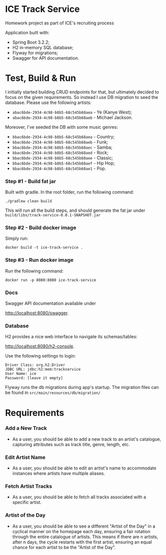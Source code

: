 # ICE Track Service
Homework project as part of ICE's recruiting process

Application built with:
- Spring Boot 3.2.2;
- H2 in-memory SQL database;
- Flyway for migrations;
- Swagger for API documentation.


# Test, Build & Run

I initially started building CRUD endpoints for that, but ultimately
decided to focus on the given requirements. 
So instead I use DB migration to seed the database. Please use the following artists:

- `abac6bde-2934-4c98-b8b5-68c545b68aea` - Ye (Kanye West);
- `abac6bde-2934-4c98-b8b5-68c545b68aeb` - Michael Jackson.

Moreover, I've seeded the DB with some music genres:

- `bbac6bde-2934-4c98-b8b5-68c545b68aea` - Country;
- `bbac6bde-2934-4c98-b8b5-68c545b68aeb` - Funk;
- `bbac6bde-2934-4c98-b8b5-68c545b68aec` - Samba;
- `bbac6bde-2934-4c98-b8b5-68c545b68aed` - Rock;
- `bbac6bde-2934-4c98-b8b5-68c545b68aee` - Classic;
- `bbac6bde-2934-4c98-b8b5-68c545b68aef` - Hip Hop;
- `bbac6bde-2934-4c98-b8b5-68c545b68ae1` - Pop.

### Step #1 - Build fat jar
Built with gradle. In the root folder, run the following command:

`./gradlew clean build`

This will run all the build steps, and should generate the fat jar under `build/libs/track-service-0.0.1-SNAPSHOT.jar`

### Step #2 - Build docker image
Simply run:

`docker build -t ice-track-service .`

### Step #3 - Run docker image

Run the following command:

`docker run -p 8080:8080 ice-track-service`

### Docs

Swagger API documentation available under

[http://localhost:8080/swagger](http://localhost:8080/swagger).

### Database

H2 provides a nice web interface to navigate its schemas/tables: 

[http://localhost:8080/h2-console](http://localhost:8080/h2-console).

Use the following settings to login:
```
Driver Class: org.h2.Driver
JDBC URL: jdbc:h2:mem:trackservice
User Name: ice
Password: [leave it empty]
```

Flyway runs the db migrations during app's startup.
The migration files can be found in `src/main/resources/db/migration/`


# Requirements

### Add a New Track
- As a user, you should be able to add a new track to an artist's catalogue,
capturing attributes such as track title, genre, length, etc.
 
### Edit Artist Name
- As a user, you should be able to edit an artist's name to accommodate instances
where artists have multiple aliases.
 
### Fetch Artist Tracks
- As a user, you should be able to fetch all tracks associated with a specific artist.

### Artist of the Day
- As a user, you should be able to see a different "Artist of the Day" in a cyclical
manner on the homepage each day, ensuring a fair rotation through the entire catalogue of artists.
This means if there are n artists, after n days, the cycle restarts with the first artist, ensuring an equal
chance for each artist to be the "Artist of the Day".